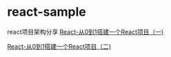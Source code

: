 # react-sample
react项目架构分享
[React-从0到1搭建一个React项目（一)](https://blog.csdn.net/HuangLin_Developer/article/details/89473233)

[React-从0到1搭建一个React项目（二)](https://blog.csdn.net/HuangLin_Developer/article/details/90780116)






